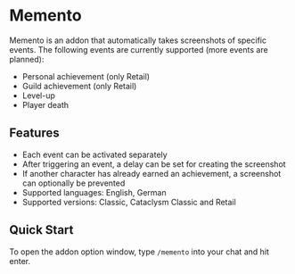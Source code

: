 # Memento

Memento is an addon that automatically takes screenshots of specific events. The following events are currently supported (more events are planned):

*   Personal achievement (only Retail)
*   Guild achievement (only Retail)
*   Level-up
*   Player death

## Features

*   Each event can be activated separately
*   After triggering an event, a delay can be set for creating the screenshot
*   If another character has already earned an achievement, a screenshot can optionally be prevented
*   Supported languages: English, German
*   Supported versions: Classic, Cataclysm Classic and Retail

## Quick Start

To open the addon option window, type `/memento` into your chat and hit enter.
